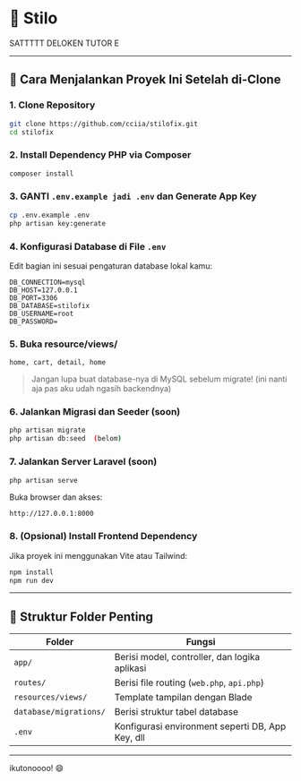 # 🌟 Stilo

SATTTTT DELOKEN TUTOR E

---

## 🚀 Cara Menjalankan Proyek Ini Setelah di-Clone

### 1. Clone Repository

```bash
git clone https://github.com/cciia/stilofix.git
cd stilofix
```

### 2. Install Dependency PHP via Composer

```bash
composer install
```

### 3. GANTI `.env.example jadi .env` dan Generate App Key

```bash
cp .env.example .env
php artisan key:generate
```

### 4. Konfigurasi Database di File `.env`

Edit bagian ini sesuai pengaturan database lokal kamu:

```env
DB_CONNECTION=mysql
DB_HOST=127.0.0.1
DB_PORT=3306
DB_DATABASE=stilofix
DB_USERNAME=root
DB_PASSWORD=
```

### 5. Buka resource/views/
```semua yang ada di views ganti sesuaikan frontend mu 
home, cart, detail, home
```

> Jangan lupa buat database-nya di MySQL sebelum migrate! (ini nanti aja pas aku udah ngasih backendnya)

### 6. Jalankan Migrasi dan Seeder (soon)

```bash
php artisan migrate
php artisan db:seed  (belom)
```

### 7. Jalankan Server Laravel (soon)

```bash
php artisan serve
```

Buka browser dan akses:

```
http://127.0.0.1:8000
```

### 8. (Opsional) Install Frontend Dependency

Jika proyek ini menggunakan Vite atau Tailwind:

```bash
npm install
npm run dev
```

---

## 📁 Struktur Folder Penting

| Folder                 | Fungsi                                           |
| ---------------------- | ------------------------------------------------ |
| `app/`                 | Berisi model, controller, dan logika aplikasi    |
| `routes/`              | Berisi file routing (`web.php`, `api.php`)       |
| `resources/views/`     | Template tampilan dengan Blade                   |
| `database/migrations/` | Berisi struktur tabel database                   |
| `.env`                 | Konfigurasi environment seperti DB, App Key, dll |

---


ikutonoooo! 😄